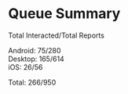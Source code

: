 # Queue Summary

Total Interacted/Total Reports

Android: 75/280  
Desktop: 165/614  
iOS: 26/56

Total: 266/950
